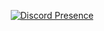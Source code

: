 <p align="center">
  <a href="https://discord.com/users/712781121162838016">
    <img src="https://lanyard.cnrad.dev/api/712781121162838016" alt="Discord Presence" />
  </a>
</p>
